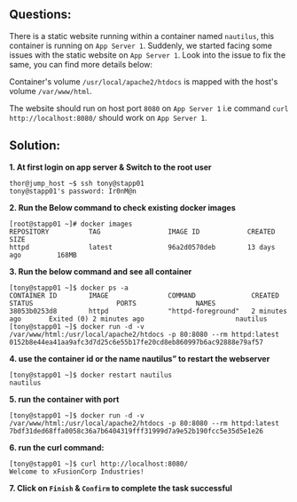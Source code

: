 

## Questions:

There is a static website running within a container named `nautilus`, this container is running on `App Server 1`. Suddenly, we started facing some issues with the static website on `App Server 1`. Look into the issue to fix the same, you can find more details below:

Container's volume `/usr/local/apache2/htdocs` is mapped with the host's volume `/var/www/html`.

The website should run on host port `8080` on `App Server 1` i.e command `curl http://localhost:8080/` should work on `App Server 1`.


## Solution:  

**1. At first login on app server  &  Switch to the root user**

```
thor@jump_host ~$ ssh tony@stapp01
tony@stapp01's password: Ir0nM@n
```

**2. Run the Below command to check existing docker images**

```
[root@stapp01 ~]# docker images
REPOSITORY          TAG                 IMAGE ID            CREATED             SIZE
httpd               latest              96a2d0570deb        13 days ago         168MB
```

**3. Run the below command and see all container**

```
[tony@stapp01 ~]$ docker ps -a
CONTAINER ID        IMAGE               COMMAND              CREATED             STATUS                     PORTS               NAMES
38053b0253d8        httpd               "httpd-foreground"   2 minutes ago       Exited (0) 2 minutes ago                       nautilus
[tony@stapp01 ~]$ docker run -d -v /var/www/html:/usr/local/apache2/htdocs -p 80:8080 --rm httpd:latest
0152b8e44ea41aa9afc3d7d25c6e55b17fe20cd8eb860997b6ac92888e79af57
```

**4. use the container id or the name nautilus” to restart the webserver**

```
[tony@stapp01 ~]$ docker restart nautilus
nautilus
```

**5. run the container with port**

```
[tony@stapp01 ~]$ docker run -d -v /var/www/html:/usr/local/apache2/htdocs -p 80:8080 --rm httpd:latest
7bdf31ded68ffa0058c36a7b6404319fff31999d7a9e52b190fcc5e35d5e1e26
```

**6. run the curl command:**

```
[tony@stapp01 ~]$ curl http://localhost:8080/
Welcome to xFusionCorp Industries!
```

**7.  Click on `Finish` & `Confirm` to complete the task successful**













